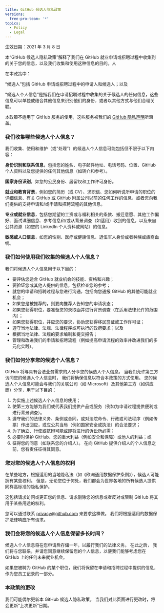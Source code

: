 ```yaml
---
title: GitHub 候选人隐私政策
versions:
  free-pro-team: '*'
topics:
  - Policy
  - Legal
---
```


生效日期：2021 年 3 月 8 日

本“GitHub 候选人隐私政策”解释了我们在 GitHub 就业申请或招聘过程中收集到的关于您的信息，以及我们收集和使用这种信息的目的。人

在本政策中：

“候选人”包括 GitHub 申请或招聘过程中的申请人和候选人；以及

“候选人个人信息”是指我们在申请招聘过程中收集的关于候选人的任何信息，这些信息可以单独或结合其他信息来识别他们的身份，或者以其他方式与他们合理关联。

本政策不适用于 GitHub 服务的使用，这些服务被我们的 [GitHub 隐私声明](/github/site-policy/github-privacy-statement)所涵盖。

### 我们收集哪些候选人个人信息？

我们收集、使用和维护（或“处理”）的候选人个人信息可能包括但不限于以下内容：

**身份识别和联系信息**，包括您的姓名、电子邮件地址、电话号码、位置、GitHub 个人资料以及您提供的任何其他信息（如转介和参考）。

**国家身份识别**，如您的公民身份、居留权和工作许可身份。

**就业和教育背景**，例如您的简历（或 CV）、求职信、您如何听说所申请的职位的详细信息、有关 GitHub 或 GitHub 附属公司以前的任何工作的信息，或者您向我们提供的支持申请和/或申请和招聘流程的其他信息。

**专业或就业信息**，包括您期望的工资或与福利相关的条款、搬迁意愿、其他工作偏好、面试详细信息、参考信息和/或从背景调查（如适用）收到的信息，以及来自公共资源（如您的 LinkedIn 个人资料或网站）的信息。

**敏感或人口信息**，如您的性别、医疗或健康信息、退伍军人身份或者种族或族裔血统。

### 我们如何使用我们收集的候选人个人信息？

我们将候选人个人信息用于以下目的：
 - 要评估您适合 GitHub 就业机会的技能、资格和兴趣；
 - 要验证您或其他人提供的信息，包括检查您的参考；
 - 就您的申请和招聘过程与您进行沟通，包括向您通报 GitHub 的其他可能就业机会；
 - 如果您是被推荐的，则要向推荐人告知您的申请状态；
 - 如果您获得职位，要准备您的录取函并进行背景调查（在适用法律允许的范围内）；
 - 如果您获得职位，并应您的要求，协助您获得移民签证或工作许可证；
 - 遵守当地法律、法规、法律程序或可执行的政府要求；以及
 - 根据当地法律、法规的要求编制和提交报告；
 - 管理和改进我们的申请和招聘流程（例如提高申请流程的效率并改进我们的多元化实践）。


 ### 我们如何分享您的候选个人信息？

GitHub 将与具有合法业务需求的人分享您的候选人个人信息。 当我们允许第三方访问您的候选人个人信息时， 我们将确保信息以符合本政策的方式使用。 您的候选人个人信息可能会与我们的关联公司（如 Microsoft）及其他第三方（如供应商）分享，用于以下目的：
1. 为实施上述候选人个人信息的使用；
2. 使第三方能够为我们或代表我们提供产品或服务（例如为申请过程提供便利或进行背景调查）。
3. 遵守我们的法律义务、条例或合同，或对法院命令、行政或司法程序（例如传票）作出回应，或应公共当局（例如国家安全或执法）的合法要求；
4. 为了确立、行使或抗辩可能或即将进行的诉讼所必需；
5. 必要时保护 GitHub、您的重大利益（例如安全和保障）或他人的利益；或
6. 征得您的同意（如联系您的介绍人）。 在向 GitHub 提供介绍人的个人信息之前，您有责任征得其同意。

### 您对您的候选人个人信息的权利

在某些地方，根据适用的当地隐私法（如《欧洲通用数据保护条例》），候选人可能拥有某些权利。 但是，无论您位于何处，我们都会为世界各地的所有候选人提供同样高标准的隐私保护。

这包括请求访问或更正您的信息、请求删除您的信息或者反对或限制 GitHub 将其用于某些用途的权利。

您可以通过联系 privacy@github.com 来要求这样做。 我们将根据适用的数据保护法律响应所有请求。

### 我们会将您的候选人个人信息保留多长时间？

候选人个人信息将在您申请后存储一年，以履行我们的法律义务。 在此之后， 我们将与您联系，并请您同意继续保留您的个人信息，以便我们能够考虑您在 GitHub 上的任何未来就业机会。

如果您被聘为 GitHub 的某个职位，我们将保留在申请和招聘过程中提供的信息，作为您员工记录的一部分。

### 本政策的更改

我们可能偶尔更新本 GitHub 候选人隐私政策。 当我们对此页面进行更改时，将会更新“上次更新”日期。 
